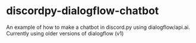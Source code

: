 # discordpy-dialogflow-chatbot
An example of how to make a chatbot in discord.py using dialogflow/api.ai. Currently using older versions of dialogflow (v1)
